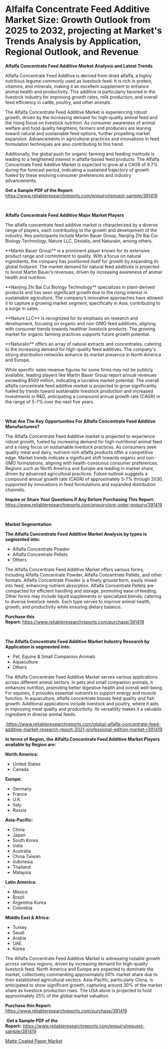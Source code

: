 <p><h1>Alfalfa Concentrate Feed Additive Market Size: Growth Outlook from 2025 to 2032, projecting at Market's Trends Analysis by Application, Regional Outlook, and Revenue</h1></p><p><strong>Alfalfa Concentrate Feed Additive Market Analysis and Latest Trends</strong></p>
<p><p>Alfalfa Concentrate Feed Additive is derived from dried alfalfa, a highly nutritious legume commonly used as livestock feed. It is rich in protein, vitamins, and minerals, making it an excellent supplement to enhance animal health and productivity. This additive is particularly favored in the livestock industry for improving growth rates, milk production, and overall feed efficiency in cattle, poultry, and other animals.</p><p>The Alfalfa Concentrate Feed Additive Market is experiencing robust growth, driven by the increasing demand for high-quality animal feed and the rising focus on livestock nutrition. As consumer awareness of animal welfare and food quality heightens, farmers and producers are leaning toward natural and sustainable feed options, further propelling market expansion. Advancements in agricultural practices and innovations in feed formulation techniques are also contributing to this trend.</p><p>Additionally, the global push for organic farming and feeding methods is leading to a heightened interest in alfalfa-based feed products. The Alfalfa Concentrate Feed Additive Market is expected to grow at a CAGR of 9.7% during the forecast period, indicating a sustained trajectory of growth fueled by these evolving consumer preferences and industry advancements.</p></p>
<p><strong>Get a Sample PDF of the Report:&nbsp;</strong> <a href="https://www.reliableresearchreports.com/enquiry/request-sample/391419?utm_campaign=1581&utm_medium=2&utm_source=Github&utm_content=ia&utm_term=16012025&utm_id=alfalfa-concentrate-feed-additive">https://www.reliableresearchreports.com/enquiry/request-sample/391419</a></p>
<p>&nbsp;</p>
<p><strong>Alfalfa Concentrate Feed Additive Major Market Players</strong></p>
<p><p>The alfalfa concentrate feed additive market is characterized by a diverse range of players, each contributing to the growth and development of the industry. Key participants include Martin Bauer Group, Nanjing Zhi Bai Cui Biology Technology, Nature LLC, Desialis, and Naturalin, among others.</p><p>**Martin Bauer Group** is a prominent player known for its extensive product range and commitment to quality. With a focus on natural ingredients, the company has positioned itself for growth by expanding its global footprint. The market demand for natural feed additives is projected to boost Martin Bauer’s revenues, driven by increasing awareness of animal health and nutrition.</p><p>**Nanjing Zhi Bai Cui Biology Technology** specializes in plant-derived products and has seen significant growth due to the rising interest in sustainable agriculture. The company’s innovative approaches have allowed it to capture a growing market segment, specifically in Asia, contributing to a surge in sales.</p><p>**Nature LLC** is recognized for its emphasis on research and development, focusing on organic and non-GMO feed additives, aligning with consumer trends towards healthier livestock products. The growing market for organic farming practices supports future growth potential.</p><p>**Naturalin** offers an array of natural extracts and concentrates, catering to the increasing demand for high-quality feed additives. The company's strong distribution networks enhance its market presence in North America and Europe.</p><p>While specific sales revenue figures for some firms may not be publicly available, leading players like Martin Bauer Group report annual revenues exceeding $500 million, indicating a lucrative market potential. The overall alfalfa concentrate feed additive market is projected to grow significantly, fueled by trends toward sustainable livestock production and increased investments in R&D, anticipating a compound annual growth rate (CAGR) in the range of 5-7% over the next five years.</p></p>
<p>&nbsp;</p>
<p><strong>What Are The Key Opportunities For Alfalfa Concentrate Feed Additive Manufacturers?</strong></p>
<p><p>The Alfalfa Concentrate Feed Additive market is projected to experience robust growth, fueled by increasing demand for high-nutritional animal feed and a rising focus on sustainable livestock practices. As consumers seek quality meat and dairy, nutrient-rich alfalfa products offer a competitive edge. Market trends indicate a significant shift towards organic and non-GMO formulations, aligning with health-conscious consumer preferences. Regions such as North America and Europe are leading in market share, driven by advanced agricultural practices. Future outlook suggests a compound annual growth rate (CAGR) of approximately 5-7% through 2030, supported by innovations in feed formulations and expanded distribution channels.</p></p>
<p><strong>Inquire or Share Your Questions If Any Before Purchasing This Report:</strong> <a href="https://www.reliableresearchreports.com/enquiry/pre-order-enquiry/391419?utm_campaign=1581&utm_medium=2&utm_source=Github&utm_content=ia&utm_term=16012025&utm_id=alfalfa-concentrate-feed-additive">https://www.reliableresearchreports.com/enquiry/pre-order-enquiry/391419</a></p>
<p>&nbsp;</p>
<p><strong>Market Segmentation</strong></p>
<p><strong>The Alfalfa Concentrate Feed Additive Market Analysis by types is segmented into:</strong></p>
<p><ul><li>Alfalfa Concentrate Powder</li><li>Alfalfa Concentrate Pellets</li><li>Others</li></ul></p>
<p><p>The Alfalfa Concentrate Feed Additive Market offers various forms, including Alfalfa Concentrate Powder, Alfalfa Concentrate Pellets, and other formats. Alfalfa Concentrate Powder is a finely ground form, easily mixed into feed, enhancing nutrient absorption. Alfalfa Concentrate Pellets are compacted for efficient handling and storage, promoting ease of feeding. Other forms may include liquid supplements or specialized blends, catering to diverse livestock needs. Each type serves to improve animal health, growth, and productivity while ensuring dietary balance.</p></p>
<p><strong>Purchase this Report:&nbsp;</strong><a href="https://www.reliableresearchreports.com/purchase/391419?utm_campaign=1581&utm_medium=2&utm_source=Github&utm_content=ia&utm_term=16012025&utm_id=alfalfa-concentrate-feed-additive">https://www.reliableresearchreports.com/purchase/391419</a></p>
<p>&nbsp;</p>
<p><strong>The Alfalfa Concentrate Feed Additive Market Industry Research by Application is segmented into:</strong></p>
<p><ul><li>Pet, Equine & Small Companion Animals</li><li>Aquaculture</li><li>Others</li></ul></p>
<p><p>The Alfalfa Concentrate Feed Additive Market serves various applications across different animal sectors. In pets and small companion animals, it enhances nutrition, promoting better digestive health and overall well-being. For equines, it provides essential nutrients to support energy and muscle function. In aquaculture, alfalfa concentrate boosts feed quality and fish growth. Additional applications include livestock and poultry, where it aids in improving meat quality and productivity. Its versatility makes it a valuable ingredient in diverse animal feeds.</p></p>
<p><a href="https://www.reliableresearchreports.com/global-alfalfa-concentrate-feed-additive-market-research-report-2021-professional-edition-market-r391419?utm_campaign=1581&utm_medium=2&utm_source=Github&utm_content=ia&utm_term=16012025&utm_id=alfalfa-concentrate-feed-additive">&nbsp;https://www.reliableresearchreports.com/global-alfalfa-concentrate-feed-additive-market-research-report-2021-professional-edition-market-r391419</a></p>
<p><strong>In terms of Region, the Alfalfa Concentrate Feed Additive Market Players available by Region are:</strong></p>
<p>
    <p> <strong> North America: </strong>
        <ul>
            <li>United States</li>
            <li>Canada</li>
        </ul>
        </p> 
    <p> <strong> Europe: </strong>
        <ul>
            <li>Germany</li>
            <li>France</li>
            <li>U.K.</li>
            <li>Italy</li>
            <li>Russia</li>
        </ul>
        </p> 
    <p> <strong> Asia-Pacific: </strong>
        <ul>
            <li>China</li>
            <li>Japan</li>
            <li>South Korea</li>
            <li>India</li>
            <li>Australia</li>
            <li>China Taiwan</li>
            <li>Indonesia</li>
            <li>Thailand</li>
            <li>Malaysia</li>
        </ul>
        </p> 
    <p> <strong> Latin America: </strong>
        <ul>
            <li>Mexico</li>
            <li>Brazil</li>
            <li>Argentina Korea</li>
            <li>Colombia</li>
        </ul>
        </p> 
    <p> <strong> Middle East & Africa: </strong>
        <ul>
            <li>Turkey</li>
            <li>Saudi</li>
            <li>Arabia</li>
            <li>UAE</li>
            <li>Korea</li>
        </ul>
    </p>
    </p>
<p><p>The Alfalfa Concentrate Feed Additive Market is witnessing notable growth across various regions, driven by increasing demand for high-quality livestock feed. North America and Europe are expected to dominate the market, collectively commanding approximately 50% market share due to their established agricultural sectors. Asia-Pacific, particularly China, is anticipated to show significant growth, capturing around 30% of the market share as livestock production rises. The USA alone is projected to hold approximately 25% of the global market valuation.</p></p>
<p><strong>Purchase this Report: </strong><a href="https://www.reliableresearchreports.com/purchase/391419?utm_campaign=1581&utm_medium=2&utm_source=Github&utm_content=ia&utm_term=16012025&utm_id=alfalfa-concentrate-feed-additive">https://www.reliableresearchreports.com/purchase/391419</a></p>
<p>&nbsp;<strong>Get a Sample PDF of the Report:&nbsp;&nbsp;</strong><a href="https://www.reliableresearchreports.com/enquiry/request-sample/391419?utm_campaign=1581&utm_medium=2&utm_source=Github&utm_content=ia&utm_term=16012025&utm_id=alfalfa-concentrate-feed-additive">https://www.reliableresearchreports.com/enquiry/request-sample/391419</a></p>
<p><strong></strong></p>
<p><p><a href="https://github.com/mookiesville/Market-Research-Report-List-1/blob/main/matte-coated-paper-market.md?utm_campaign=1581&utm_medium=2&utm_source=Github&utm_content=ia&utm_term=16012025&utm_id=alfalfa-concentrate-feed-additive">Matte Coated Paper Market</a></p></p>